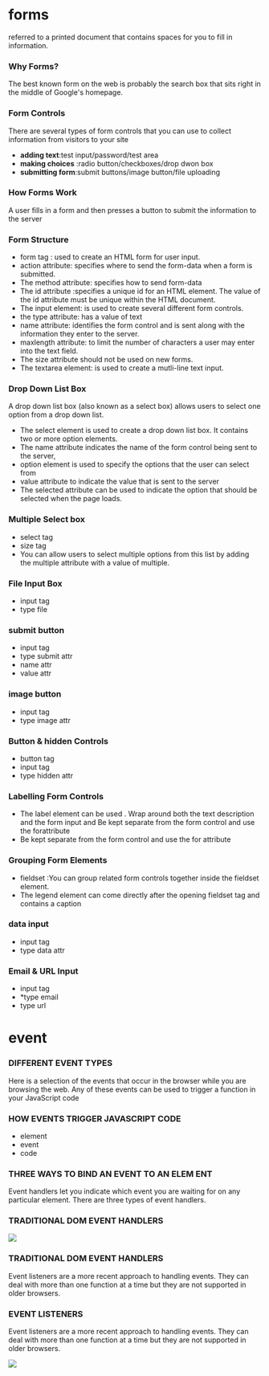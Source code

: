 # forms
referred to a printed document that contains spaces for you to fill in information.

### Why Forms?
The best known form on the web is probably the search box that sits right in the middle of Google's homepage.

### Form Controls
There are several types of form controls that you can use to collect information from visitors to your site
* **adding text**:test input/password/test area
* **making choices** :radio button/checkboxes/drop dwon box
* **submitting form**:submit buttons/image button/file uploading

### How Forms Work
A user fills in a form and then presses a button to submit the information to the server

### Form Structure
* form tag : used to create an HTML form for user input.
* action attribute: specifies where to send the form-data when a form is submitted.
* The method attribute: specifies how to send form-data
* The id attribute :specifies a unique id for an HTML element. The value of the id attribute must be unique within the HTML document.
* The input element: is used to create several different form controls. 
* the type attribute: has a value of text
* name attribute: identifies the form control and is sent along with the information they enter to the server.
* maxlength attribute: to limit the number of characters a user may enter into the text field. 
* The size attribute should not be used on new forms. 
* The textarea element: is used to create a mutli-line text input.

### Drop Down List Box
A drop down list box (also known as a select box) allows users to select one option from a drop down list. 
* The select element is used to create a drop down list box. It contains two or more option elements. 
* The name attribute indicates the name of the form control being sent to the server,
* option element is used to specify the options that the user can select from
* value attribute to indicate the value that is sent to the server 
* The selected attribute can be used to indicate the option that should be selected when the page loads. 

### Multiple Select box
* select tag
* size tag
* You can allow users to select multiple options from this list by adding the multiple attribute with a value of multiple. 

### File Input Box
* input tag
* type file

### submit button
* input tag 
* type submit attr
* name attr
* value attr

### image button
* input tag
* type image attr

### Button & hidden Controls
* button tag
* input tag
* type hidden attr

### Labelling Form Controls 
* The label element can be used . Wrap around both the text description and the form input and Be kept separate from the form control and use the forattribute
* Be kept separate from the form control and use the for attribute

### Grouping Form Elements
* fieldset :You can group related form controls together inside the fieldset element.
* The legend element can come directly after the opening fieldset tag and contains a caption 

### data input 
* input tag 
* type data attr

### Email & URL Input
* input tag
* *type email
* type url

# event 
### DIFFERENT EVENT TYPES
Here is a selection of the events that occur in the browser while you are browsing the web. Any of these events can be used to trigger a function in your JavaScript code

### HOW EVENTS TRIGGER JAVASCRIPT CODE
* element 
* event
* code

### THREE WAYS TO BIND AN EVENT TO AN ELEM ENT
Event handlers let you indicate which event you are waiting for on any particular element. There are three types of event handlers. 

### TRADITIONAL DOM EVENT HANDLERS
<img src = "https://slidetodoc.com/presentation_image/136f5d765d0686d925d0c3c7e2c96a57/image-30.jpg">

### TRADITIONAL DOM EVENT HANDLERS
Event listeners are a more recent approach to handling events. They can deal with more than one function at a time but they are not supported in older browsers.

### EVENT LISTENERS 
Event listeners are a more recent approach to handling events. They can deal with more than one function at a time but they are not supported in older browsers.

<img src="https://www.thatsanegg.com/static/b3378a0475a856aa16a9270dfd73dc88/c0f46/button-eventlistener.png">


